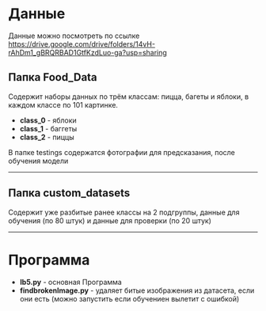 # Данные
Данные можно посмотреть по ссылке https://drive.google.com/drive/folders/14vH-rAhDm1_gBRQRBAD1GtfKzdLuo-ga?usp=sharing
## Папка Food_Data
Содержит наборы данных по трём классам: пицца, багеты и яблоки, в каждом классе по 101 картинке.

- **class_0** - яблоки
- **class_1** - баггеты
- **class_2** - пиццы

В папке testings содержатся фотографии для предсказания, после обучения модели

---

## Папка custom_datasets
Содержит уже разбитые ранее классы на 2 подгруппы, данные для обучения (по 80 штук) и данные для проверки (по 20 штук)

---

# Программа 

- **lb5.py** - основная Программа
- **findbrokenImage.py** - удаляет битые изображения из датасета, если они есть (можно запустить если обучениен вылетит с ошибкой)
